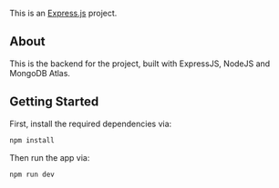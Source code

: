 This is an [Express.js](https://expressjs.com/) project.

## About

This is the backend for the project, built with ExpressJS, NodeJS and MongoDB Atlas.

## Getting Started

First, install the required dependencies via:

```bash
npm install
```

Then run the app via:

```bash
npm run dev
```

